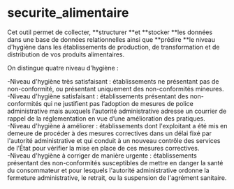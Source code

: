 # securite_alimentaire
Cet outil permet de collecter, **structurer **et **stocker **les données dans une base de données relationnelles ainsi que **prédire **le niveau d'hygiène dans les établissements de production, de transformation et de distribution de vos produits alimentaires.

On distingue quatre niveau d'hygiène :

-Niveau d'hygiène très satisfaisant : établissements ne présentant pas de non-conformité, ou présentant uniquement des non-conformités mineures.  
-Niveau d'hygiène satisfaisant : établissements présentant des non-conformités qui ne justifient pas l’adoption de mesures de police administrative mais auxquels l’autorité administrative adresse un courrier de rappel de la réglementation en vue d’une amélioration des pratiques.  
-Niveau d'hygiène à améliorer : établissements dont l'exploitant a été mis en demeure de procéder à des mesures correctives dans un délai fixé par l'autorité administrative et qui conduit à un nouveau contrôle des services de l’État pour vérifier la mise en place de ces mesures correctives.  
-Niveau d'hygiène à corriger de manière urgente : établissements présentant des non-conformités susceptibles de mettre en danger la santé du consommateur et pour lesquels l'autorité administrative ordonne la fermeture administrative, le retrait, ou la suspension de l'agrément sanitaire.  
